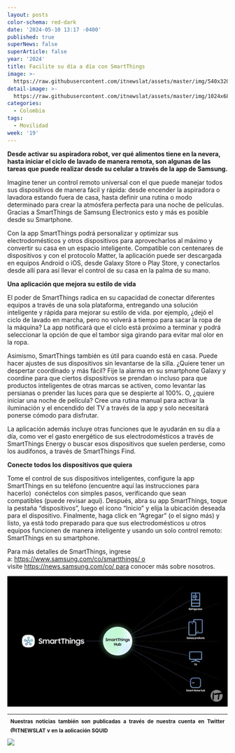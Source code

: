 ```yaml
---
layout: posts
color-schema: red-dark
date: '2024-05-10 13:17 -0400'
published: true
superNews: false
superArticle: false
year: '2024'
title: Facilite su día a día con SmartThings
image: >-
  https://raw.githubusercontent.com/itnewslat/assets/master/img/540x320/smarththing-samsung-p.jpg
detail-image: >-
  https://raw.githubusercontent.com/itnewslat/assets/master/img/1024x680/smarththing-samsung-g.jpg
categories:
  - Colombia
tags:
  - Movilidad
week: '19'
---
```

**Desde activar su aspiradora robot, ver qué alimentos tiene en la nevera, hasta iniciar el ciclo de lavado de manera remota, son algunas de las tareas que puede realizar desde su celular a través de la app de Samsung.**

Imagine tener un control remoto universal con el que puede manejar todos sus dispositivos de manera fácil y rápida: desde encender la aspiradora o lavadora estando fuera de casa, hasta definir una rutina o modo determinado para crear la atmósfera perfecta para una noche de películas. Gracias a SmartThings de Samsung Electronics esto y más es posible desde su Smartphone. 

Con la app SmartThings podrá personalizar y optimizar sus electrodomésticos y otros dispositivos para aprovecharlos al máximo y convertir su casa en un espacio inteligente. Compatible con centenares de dispositivos y con el protocolo Matter, la aplicación puede ser descargada en equipos Android o iOS, desde Galaxy Store o Play Store, y conectarlos desde allí para así llevar el control de su casa en la palma de su mano.

**Una aplicación que mejora su estilo de vida**

El poder de SmartThings radica en su capacidad de conectar diferentes equipos a través de una sola plataforma, entregando una solución inteligente y rápida para mejorar su estilo de vida. por ejemplo, ¿dejó el ciclo de lavado en marcha, pero no volverá a tiempo para sacar la ropa de la máquina? La app notificará que el ciclo está próximo a terminar y podrá seleccionar la opción de que el tambor siga girando para evitar mal olor en la ropa.

Asimismo, SmartThings también es útil para cuando está en casa. Puede hacer ajustes de sus dispositivos sin levantarse de la silla. ¿Quiere tener un despertar coordinado y más fácil? Fije la alarma en su smartphone Galaxy y coordine para que ciertos dispositivos se prendan o incluso para que productos inteligentes de otras marcas se activen, como levantar las persianas o prender las luces para que se despierte al 100%. O, ¿quiere iniciar una noche de película? Cree una rutina manual para activar la iluminación y el encendido del TV a través de la app y solo necesitará ponerse cómodo para disfrutar. 

La aplicación además incluye otras funciones que le ayudarán en su día a día, como ver el gasto energético de sus electrodomésticos a través de SmartThings Energy o buscar esos dispositivos que suelen perderse, como los audífonos, a través de SmartThings Find.

**Conecte todos los dispositivos que quiera**

Tome el control de sus dispositivos inteligentes, configure la app SmartThings en su teléfono (encuentre aquí las instrucciones para hacerlo)  conéctelos con simples pasos, verificando que sean compatibles (puede revisar aquí). Después, abra su app SmartThings, toque la pestaña “dispositivos”, luego el ícono “Inicio” y elija la ubicación deseada para el dispositivo. Finalmente, haga click en “Agregar” (o el signo más) y listo, ya está todo preparado para que sus electrodomésticos u otros equipos funcionen de manera inteligente y usando un solo control remoto: SmartThings en su smartphone.

Para más detalles de SmartThings, ingrese a: https://www.samsung.com/co/smartthings/ o visite https://news.samsung.com/co/ para conocer más sobre nosotros.

![](https://raw.githubusercontent.com/itnewslat/assets/master/img/540x320/smarththing-samsung-p.jpg)

<table style="height: 42px;" width="569">
<tbody>
<tr>
<td style="text-align: justify;"><sub><strong>Nuestras noticias también son publicadas a través de nuestra cuenta en Twitter <a href="https://twitter.com/itnewslat?lang=es">@ITNEWSLAT</a> y en la aplicación <a href="https://squidapp.co/en/">SQUID</a></strong></sub></td>
</tr>
</tbody>
</table>

<img src="https://tracker.metricool.com/c3po.jpg?hash=56f88a41e39ab42c063cc51676587a04"/>
